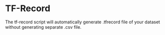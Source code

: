 # TF-Record
The tf-record script will automatically generate .tfrecord file of your dataset without generating separate .csv file.
